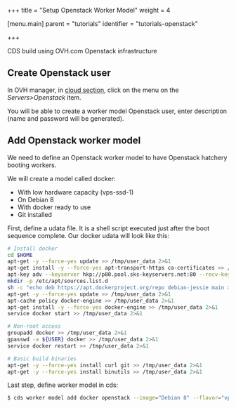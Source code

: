 +++
title = "Setup Openstack Worker Model"
weight = 4

[menu.main]
parent = "tutorials"
identifier = "tutorials-openstack"

+++

CDS build using OVH.com Openstack infrastructure

## Create Openstack user

In OVH manager, in [cloud section](https://www.ovh.com/manager/cloud), click on the menu on the *Servers>Openstack* item.

You will be able to create a worker model Openstack user, enter description (name and password will be generated).

## Add Openstack worker model

We need to define an Openstack worker model to have Openstack hatchery booting workers.

We will create a model called docker:

 * With low hardware capacity (vps-ssd-1)
 * On Debian 8
 * With docker ready to use
 * Git installed

First, define a udata file. It is a shell script executed just after the boot sequence complete. Our docker udata will look like this:

```bash
# Install docker
cd $HOME
apt-get -y --force-yes update >> /tmp/user_data 2>&1
apt-get install -y --force-yes apt-transport-https ca-certificates >> /tmp/user_data 2>&1
apt-key adv --keyserver hkp://p80.pool.sks-keyservers.net:80 --recv-keys 58118E89F3A912897C070ADBF76221572C52609D
mkdir -p /etc/apt/sources.list.d
sh -c "echo deb https://apt.dockerproject.org/repo debian-jessie main > /etc/apt/sources.list.d/docker.list"
apt-get -y --force-yes update >> /tmp/user_data 2>&1
apt-cache policy docker-engine >> /tmp/user_data 2>&1
apt-get install -y --force-yes docker-engine >> /tmp/user_data 2>&1
service docker start >> /tmp/user_data 2>&1

# Non-root access
groupadd docker >> /tmp/user_data 2>&1
gpasswd -a ${USER} docker >> /tmp/user_data 2>&1
service docker restart >> /tmp/user_data 2>&1

# Basic build binaries
apt-get -y --force-yes install curl git >> /tmp/user_data 2>&1
apt-get -y --force-yes install binutils >> /tmp/user_data 2>&1
```

Last step, define worker model in cds:

```bash
$ cds worker model add docker openstack --image="Debian 8" --flavor="vps-ssd-1" --userdata="./docker.udata"
```
